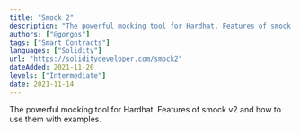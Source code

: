 ```yaml
---
title: "Smock 2"
description: "The powerful mocking tool for Hardhat. Features of smock v2 and how to use them with examples."
authors: ["@gorgos"]
tags: ["Smart Contracts"]
languages: ["Solidity"]
url: "https://soliditydeveloper.com/smock2"
dateAdded: 2021-11-20
levels: ["Intermediate"]
date: 2021-11-14
---
```


The powerful mocking tool for Hardhat. Features of smock v2 and how to use them with examples.